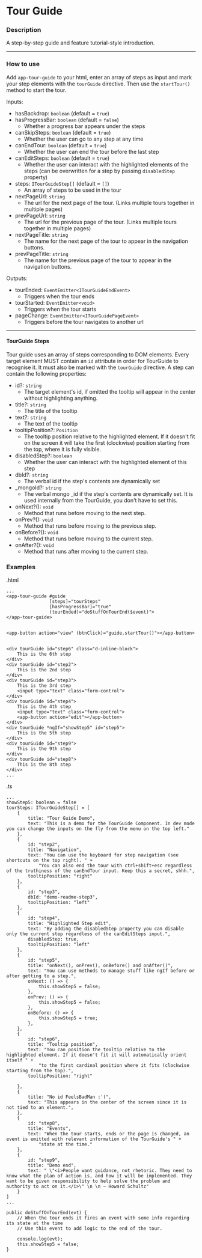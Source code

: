 # Tour Guide


### Description
A step-by-step guide and feature tutorial-style introduction.

***

### How to use

Add `app-tour-guide` to your html, enter an array of steps as input and mark your step elements with the `tourGuide` directive.
Then use the `startTour()` method to start the tour.
 

Inputs: 
* hasBackdrop: `boolean` (default = `true`)
* hasProgressBar: `boolean` (default = `false`)
  * Whether a progress bar appears under the steps
* canSkipSteps: `boolean` (default = `true`)
  * Whether the user can go to any step at any time
* canEndTour: `boolean` (default = `true`)
  * Whether the user can end the tour before the last step
* canEditSteps: `boolean` (default = `true`)
  * Whether the user can interact with the highlighted elements of the steps 
  (can be overwritten for a step by passing `disabledStep` property)
* steps: `ITourGuideStep[]` (default = `[]`)
  * An array of steps to be used in the tour
* nextPageUrl: `string`
  * The url for the next page of the tour. (Links multiple tours together in multiple pages)
* prevPageUrl: `string`
  * The url for the previous page of the tour. (Links multiple tours together in multiple pages)
* nextPageTitle: `string`
  * The name for the next page of the tour to appear in the navigation buttons.
* prevPageTitle: `string`
  * The name for the previous page of the tour to appear in the navigation buttons.

Outputs: 
* tourEnded: `EventEmitter<ITourGuideEndEvent>`
  * Triggers when the tour ends
* tourStarted: `EventEmitter<void>`
  * Triggers when the tour starts
* pageChange: `EventEmitter<ITourGuidePageEvent>`
  * Triggers before the tour navigates to another url

***

#### TourGuide Steps
Tour guide uses an array of steps corresponding to DOM elements. 
Every target element MUST contain an `id` attribute in order for TourGuide to recognise it.
It must also be marked with the `tourGuide` directive. A step can contain the following properties:

* id?: `string`
    * The target element's id, if omitted the tooltip will appear in the center without highlighting anything.
* title?: `string`
    * The title of the tooltip
* text?: `string`
    * The text of the tooltip
* tooltipPosition?: `Position`
    * The tooltip position relative to the highlighted element. If it doesn't fit on the screen it will take
    the first (clockwise) position starting from the top, where it is fully visible.
* disabledStep?: `boolean`
    * Whether the user can interact with the highlighted element of this step
* dbId?: `string`
    * The verbal id  if the step's contents are dynamically set
* _mongoId?: `string`
    * The verbal mongo _id  if the step's contents are dynamically set. 
    It is used internally from the TourGuide, you don't have to set this.
* onNext?(): `void`
    * Method that runs before moving to the next step.
* onPrev?(): `void`
    * Method that runs before moving to the previous step.
* onBefore?(): `void`
    * Method that runs before moving to the current step.
* onAfter?(): `void`
    * Method that runs after moving to the current step.

           
### Examples
.html
```
...
<app-tour-guide #guide
                [steps]="tourSteps"
                [hasProgressBar]="true"
                (tourEnded)="doStuffOnTourEnd($event)">
</app-tour-guide>


<app-button action="view" (btnClick)="guide.startTour()"></app-button>


<div tourGuide id="step6" class="d-inline-block">
    This is the 6th step
</div>
<div tourGuide id="step2">
    This is the 2nd step
</div>
<div tourGuide id="step3">
    This is the 3rd step
    <input type="text" class="form-control">
</div>
<div tourGuide id="step4">
    This is the 4th step
    <input type="text" class="form-control">
    <app-button action="edit"></app-button>
</div>
<div tourGuide *ngIf="showStep5" id="step5">
    This is the 5th step
</div>
<div tourGuide id="step9">
    This is the 9th step
</div>
<div tourGuide id="step8">
    This is the 8th step
</div>
...
```

.ts
```
...
showStep5: boolean = false
tourSteps: ITourGuideStep[] = [
    {
        title: "Tour Guide Demo",
        text: "This is a demo for the TourGuide Component. In dev mode you can change the inputs on the fly from the menu on the top left."
    },
    {
        id: "step2",
        title: "Navigation",
        text: "You can use the keyboard for step navigation (see shortcuts on the top right). " +
            "You can also end the tour with ctrl+shift+esc regardless of the truthiness of the canEndTour input. Keep this a secret, shhh.",
        tooltipPosition: "right"
    },
    {
        id: "step3",
        dbId: "demo-readme-step3",
        tooltipPosition: "left"
    },
    {
        id: "step4",
        title: "Highlighted Step edit",
        text: "By adding the disabledStep property you can disable only the current step regardless of the canEditSteps input.",
        disabledStep: true,
        tooltipPosition: "left"
    },
    {
        id: "step5",
        title: "onNext(), onPrev(), onBefore() and onAfter()",
        text: "You can use methods to manage stuff like ngIf before or after getting to a step.",
        onNext: () => {
            this.showStep5 = false;
        },
        onPrev: () => {
            this.showStep5 = false;
        },
        onBefore: () => {
            this.showStep5 = true;
        },
    },
    {
        id: "step6",
        title: "Tooltip position",
        text: "You can position the tooltip relative to the highlighted element. If it doesn't fit it will automatically orient itself " +
            "to the first cardinal position where it fits (clockwise starting from the top).",
        tooltipPosition: "right"

    },
    {
        title: "No id FeelsBadMan :'(",
        text: "This appears in the center of the screen since it is not tied to an element.",
    },
    {
        id: "step8",
        title: "Events",
        text: "When the tour starts, ends or the page is changed, an event is emitted with relevant information of the TourGuide's " +
            "state at the time."
    },
    {
        id: "step9",
        title: "Demo end",
        text: " \"<i>People want guidance, not rhetoric. They need to know what the plan of action is, and how it will be implemented. They want to be given responsibility to help solve the problem and authority to act on it.</i>\" \n \n ~ Howard Schultz"
    }
]
...

public doStuffOnTourEnd(evt) {
    // When the tour ends it fires an event with some info regarding its state at the time
    // Use this event to add logic to the end of the tour.
    
    console.log(evt);
    this.showStep5 = false;
}

```
